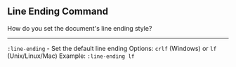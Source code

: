 ## Line Ending Command

How do you set the document's line ending style?

---

`:line-ending` - Set the default line ending
Options: `crlf` (Windows) or `lf` (Unix/Linux/Mac)
Example: `:line-ending lf`

